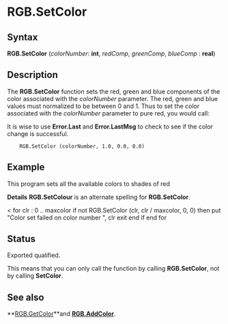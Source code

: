 
# RGB.SetColor

## Syntax
**RGB.SetColor** (_colorNumber_: **int**,   _redComp_, _greenComp_, _blueComp_ : **real**)

## Description
The **RGB.SetColor** function sets the red, green and blue components of the color associated with the _colorNumber_ parameter. The red, green and blue values must normalized to be between 0 and 1. Thus to set the color associated with the _colorNumber_ parameter to pure red, you would call:

It is wise to use **Error.Last** and **Error.LastMsg** to check to see if the color change is successful.

        RGB.SetColor (colorNumber, 1.0, 0.0, 0.0)
## Example
This program sets all the available colors to shades of red


**Details**   **RGB.SetColour** is an alternate spelling for **RGB.SetColor**.  


<
        for clr : 0 .. maxcolor
             if not RGB.SetColor (clr, clr / maxcolor, 0, 0) then
                put "Color set failed on color number ", clr
                exit
            end if
        end for
## Status
Exported qualified.

This means that you can only call the function by calling **RGB.SetColor**, not by calling **SetColor**.


## See also
**[RGB.GetColor](rgb_getcolor.html)**and **[RGB.AddColor](rgb_addcolor.html)**.

